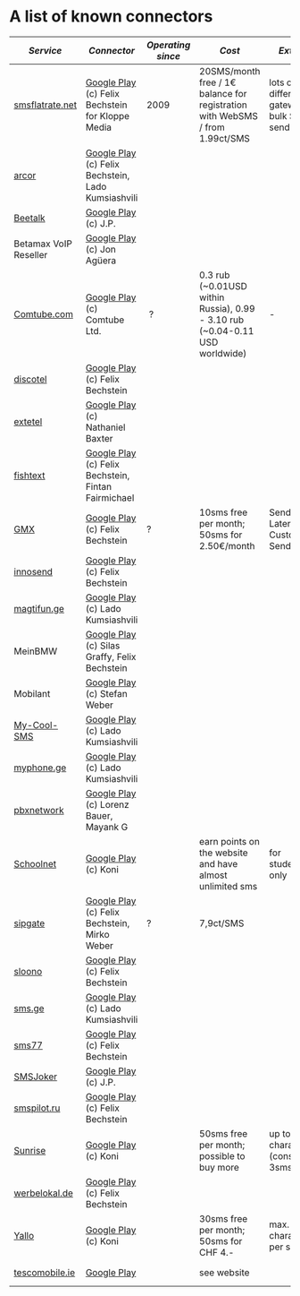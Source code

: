 # A list of known connectors

| *Service* | *Connector* | *Operating since* | *Cost* | *Extras* | *Stability* | *sender country* | *recipient country* | *utf8* |
| --------- | ----------- | ----------------- | ------ | -------- | ----------- | ---------------- | ------------------- | ------ |
| [smsflatrate.net](http://smsflatrate.net) | [Google Play](https://play.google.com/store/apps/details?id=de.ub0r.android.websms.connector.smsflatratenet) (c) Felix Bechstein for Kloppe Media | 2009 | 20SMS/month free / 1€ balance for registration with WebSMS / from 1.99ct/SMS | lots of different gateways, bulk SMS, send later | top | no restrictions known | no restrictions known | utf8 with restrictions |
| [arcor](http://arcor.de) | [Google Play](https://play.google.com/store/apps/details?id=org.herrlado.websms.connector.arcor) (c) Felix Bechstein, Lado Kumsiashvili |
| [Beetalk](http://beetalk.net) | [Google Play](https://play.google.com/store/apps/details?id=de.ub0r.android.websms.connector.beetalk) (c) J.P. |
| Betamax VoIP Reseller | [Google Play](https://play.google.com/store/apps/details?id=de.ub0r.android.websms.connector.betamax) (c) Jon Agüera |
| [Comtube.com](http://www.comtube.com/) | [Google Play](https://play.google.com/store/apps/details?id=com.comtube.websmsconnector) (c) Comtube Ltd. | ? | 0.3 rub (~0.01USD within Russia), 0.99 - 3.10 rub (~0.04-0.11 USD worldwide) | - | top | no restrictions known | no restrictions known | utf8 |
| [discotel](http://discotel.de/) | [Google Play](https://play.google.com/store/apps/details?id=de.ub0r.android.websms.connector.discotel) (c) Felix Bechstein |
| [extetel](http://www.exetel.com.au/) | [Google Play](https://play.google.com/store/apps/details?id=com.baxtern.android.websms.connector.exetel) (c) Nathaniel Baxter |
| [fishtext](http://fishtext.com/) | [Google Play](https://play.google.com/store/apps/details?id=com.fairmichael.fintan.websms.connector.fishtext) (c) Felix Bechstein, Fintan Fairmichael |
| [GMX](http://gmx.net) | [Google Play](https://play.google.com/store/apps/details?id=de.ub0r.android.websms.connector.gmx) (c) Felix Bechstein | ? | 10sms free per month; 50sms for 2.50€/month | Send Later, Custom Sender | medium | germany(?) | no restrictions known | no utf8 |
| [innosend](http://innosend.de/) | [Google Play](https://play.google.com/store/apps/details?id=de.ub0r.android.websms.connector.innosend) (c) Felix Bechstein |
| [magtifun.ge](http://magtifun.ge/) | [Google Play](https://play.google.com/store/apps/details?id=org.herrlado.websms.connector.magtifunge) (c) Lado Kumsiashvili |
| MeinBMW | [Google Play](https://play.google.com/store/apps/details?id=de.ub0r.android.websms.connector.meinbmw) (c) Silas Graffy, Felix Bechstein |
| Mobilant | [Google Play](https://play.google.com/store/apps/details?id=de.webdroid.android.websms.connector.mobilant) (c) Stefan Weber |
| [My-Cool-SMS ](http://www.my-cool-sms.com/en/sms-gateway-sms-app-sms-service-sms-provider-sms-api/ref/websms/) | [Google Play](https://play.google.com/store/apps/details?id=org.herrlado.websms.connector.mycoolsms) (c) Lado Kumsiashvili |
| [myphone.ge ](http://myphone.ge) | [Google Play](https://play.google.com/store/apps/details?id=org.herrlado.websms.connector.myphone) (c) Lado Kumsiashvili |
| [pbxnetwork](http://www.personal-voip.de/) | [Google Play](https://play.google.com/store/apps/details?id=com.websms.connector.pbxnetwork) (c) Lorenz Bauer, Mayank G |
| [Schoolnet](http://schoolnet.ch) | [Google Play](https://play.google.com/store/apps/details?id=com.rothconsulting.android.websms.connector.schoolnet) (c) Koni | | earn points on the website and have almost unlimited sms | for students only | medium | no restrictions known | Switzerland | utf8 |
| [sipgate](http://sipgate.com/) | [Google Play](https://play.google.com/store/apps/details?id=de.ub0r.android.websms.connector.sipgate) (c) Felix Bechstein, Mirko Weber | ? | 7,9ct/SMS |
| [sloono](http://sloono.de/) | [Google Play](https://play.google.com/store/apps/details?id=de.ub0r.android.websms.connector.sloono) (c) Felix Bechstein |
| [sms.ge](http://sms.ge/) | [Google Play](https://play.google.com/store/apps/details?id=org.herrlado.websms.connector.smsge) (c) Lado Kumsiashvili |
| [sms77](http://sms77.de/) | [Google Play](https://play.google.com/store/apps/details?id=de.ub0r.android.websms.connector.sms77) (c) Felix Bechstein |
| [SMSJoker](http://smsjoker.de) | [Google Play](https://play.google.com/store/apps/details?id=de.ub0r.android.websms.connector.smsjoker) (c) J.P. |
| [smspilot.ru](http://smspilot.ru/) | [Google Play](https://play.google.com/store/apps/details?id=de.ub0r.android.websms.connector.smspilotru) (c) Felix Bechstein |
| [Sunrise](http://sunrise.ch) | [Google Play](https://play.google.com/store/apps/details?id=com.rothconsulting.android.websms.connector.sunrise) (c) Koni | | 50sms free per month; possible to buy more | up to 480 characters (consumes 3sms) | top | no restrictions known | no restrictions known | utf8 |
| [werbelokal.de ](http://werbelokal.de/) | [Google Play](https://play.google.com/store/apps/details?id=de.ub0r.android.websms.connector.werbelokal) (c) Felix Bechstein |
| [Yallo](http://yallo.ch) | [Google Play](https://play.google.com/store/apps/details?id=com.rothconsulting.android.websms.connector.yallo) (c) Koni | | 30sms free per month; 50sms for CHF 4.- | max. 130 characters per sms | top | no restrictions known | no restrictions known | no utf8 |
| [tescomobile.ie](http://www.tescomobile.ie/) |  [Google Play](https://play.google.com/store/apps/details?id=com.mikebl71.android.websms.connector.tescoie) | | see website | | | no restrictions | no restrictions | no utf8 |
